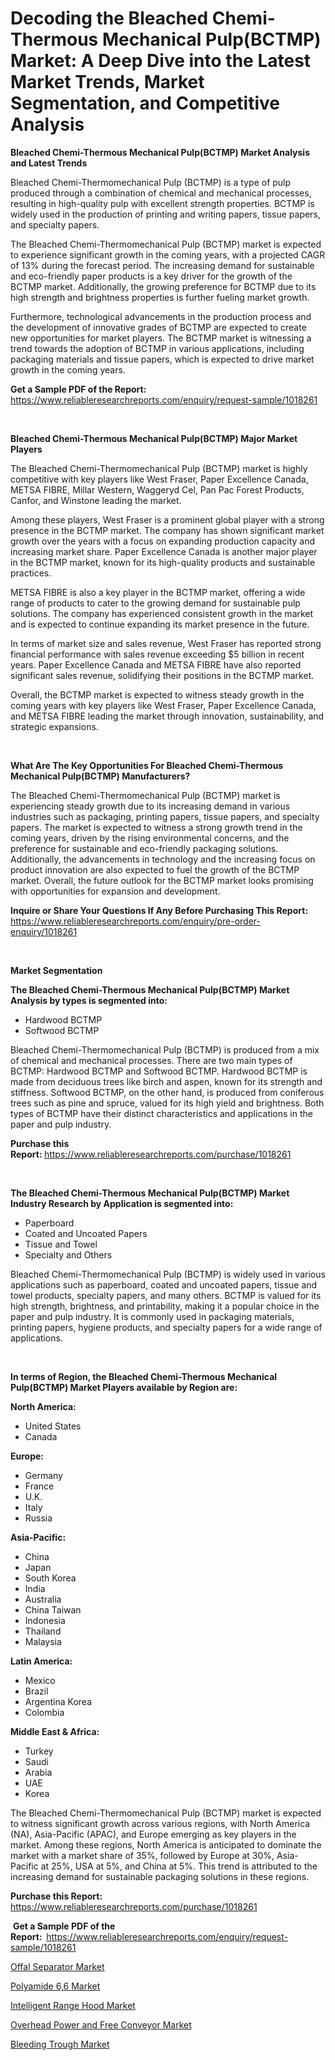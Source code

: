 <p><h1>Decoding the Bleached Chemi-Thermous Mechanical Pulp(BCTMP) Market: A Deep Dive into the Latest Market Trends, Market Segmentation, and Competitive Analysis</h1></p><p><strong>Bleached Chemi-Thermous Mechanical Pulp(BCTMP) Market Analysis and Latest Trends</strong></p>
<p><p>Bleached Chemi-Thermomechanical Pulp (BCTMP) is a type of pulp produced through a combination of chemical and mechanical processes, resulting in high-quality pulp with excellent strength properties. BCTMP is widely used in the production of printing and writing papers, tissue papers, and specialty papers.</p><p>The Bleached Chemi-Thermomechanical Pulp (BCTMP) market is expected to experience significant growth in the coming years, with a projected CAGR of 13% during the forecast period. The increasing demand for sustainable and eco-friendly paper products is a key driver for the growth of the BCTMP market. Additionally, the growing preference for BCTMP due to its high strength and brightness properties is further fueling market growth.</p><p>Furthermore, technological advancements in the production process and the development of innovative grades of BCTMP are expected to create new opportunities for market players. The BCTMP market is witnessing a trend towards the adoption of BCTMP in various applications, including packaging materials and tissue papers, which is expected to drive market growth in the coming years.</p></p>
<p><strong>Get a Sample PDF of the Report:&nbsp;</strong> <a href="https://www.reliableresearchreports.com/enquiry/request-sample/1018261">https://www.reliableresearchreports.com/enquiry/request-sample/1018261</a></p>
<p>&nbsp;</p>
<p><strong>Bleached Chemi-Thermous Mechanical Pulp(BCTMP) Major Market Players</strong></p>
<p><p>The Bleached Chemi-Thermomechanical Pulp (BCTMP) market is highly competitive with key players like West Fraser, Paper Excellence Canada, METSA FIBRE, Millar Western, Waggeryd Cel, Pan Pac Forest Products, Canfor, and Winstone leading the market.</p><p>Among these players, West Fraser is a prominent global player with a strong presence in the BCTMP market. The company has shown significant market growth over the years with a focus on expanding production capacity and increasing market share. Paper Excellence Canada is another major player in the BCTMP market, known for its high-quality products and sustainable practices.</p><p>METSA FIBRE is also a key player in the BCTMP market, offering a wide range of products to cater to the growing demand for sustainable pulp solutions. The company has experienced consistent growth in the market and is expected to continue expanding its market presence in the future.</p><p>In terms of market size and sales revenue, West Fraser has reported strong financial performance with sales revenue exceeding $5 billion in recent years. Paper Excellence Canada and METSA FIBRE have also reported significant sales revenue, solidifying their positions in the BCTMP market.</p><p>Overall, the BCTMP market is expected to witness steady growth in the coming years with key players like West Fraser, Paper Excellence Canada, and METSA FIBRE leading the market through innovation, sustainability, and strategic expansions.</p></p>
<p>&nbsp;</p>
<p><strong>What Are The Key Opportunities For Bleached Chemi-Thermous Mechanical Pulp(BCTMP) Manufacturers?</strong></p>
<p><p>The Bleached Chemi-Thermomechanical Pulp (BCTMP) market is experiencing steady growth due to its increasing demand in various industries such as packaging, printing papers, tissue papers, and specialty papers. The market is expected to witness a strong growth trend in the coming years, driven by the rising environmental concerns, and the preference for sustainable and eco-friendly packaging solutions. Additionally, the advancements in technology and the increasing focus on product innovation are also expected to fuel the growth of the BCTMP market. Overall, the future outlook for the BCTMP market looks promising with opportunities for expansion and development.</p></p>
<p><strong>Inquire or Share Your Questions If Any Before Purchasing This Report:</strong> <a href="https://www.reliableresearchreports.com/enquiry/pre-order-enquiry/1018261">https://www.reliableresearchreports.com/enquiry/pre-order-enquiry/1018261</a></p>
<p>&nbsp;</p>
<p><strong>Market Segmentation</strong></p>
<p><strong>The Bleached Chemi-Thermous Mechanical Pulp(BCTMP) Market Analysis by types is segmented into:</strong></p>
<p><ul><li>Hardwood BCTMP</li><li>Softwood BCTMP</li></ul></p>
<p><p>Bleached Chemi-Thermomechanical Pulp (BCTMP) is produced from a mix of chemical and mechanical processes. There are two main types of BCTMP: Hardwood BCTMP and Softwood BCTMP. Hardwood BCTMP is made from deciduous trees like birch and aspen, known for its strength and stiffness. Softwood BCTMP, on the other hand, is produced from coniferous trees such as pine and spruce, valued for its high yield and brightness. Both types of BCTMP have their distinct characteristics and applications in the paper and pulp industry.</p></p>
<p><strong>Purchase this Report:&nbsp;</strong><a href="https://www.reliableresearchreports.com/purchase/1018261">https://www.reliableresearchreports.com/purchase/1018261</a></p>
<p>&nbsp;</p>
<p><strong>The Bleached Chemi-Thermous Mechanical Pulp(BCTMP) Market Industry Research by Application is segmented into:</strong></p>
<p><ul><li>Paperboard</li><li>Coated and Uncoated Papers</li><li>Tissue and Towel</li><li>Specialty and Others</li></ul></p>
<p><p>Bleached Chemi-Thermomechanical Pulp (BCTMP) is widely used in various applications such as paperboard, coated and uncoated papers, tissue and towel products, specialty papers, and many others. BCTMP is valued for its high strength, brightness, and printability, making it a popular choice in the paper and pulp industry. It is commonly used in packaging materials, printing papers, hygiene products, and specialty papers for a wide range of applications.</p></p>
<p>&nbsp;</p>
<p><strong>In terms of Region, the Bleached Chemi-Thermous Mechanical Pulp(BCTMP) Market Players available by Region are:</strong></p>
<p>
    <p> <strong> North America: </strong>
        <ul>
            <li>United States</li>
            <li>Canada</li>
        </ul>
        </p> 
    <p> <strong> Europe: </strong>
        <ul>
            <li>Germany</li>
            <li>France</li>
            <li>U.K.</li>
            <li>Italy</li>
            <li>Russia</li>
        </ul>
        </p> 
    <p> <strong> Asia-Pacific: </strong>
        <ul>
            <li>China</li>
            <li>Japan</li>
            <li>South Korea</li>
            <li>India</li>
            <li>Australia</li>
            <li>China Taiwan</li>
            <li>Indonesia</li>
            <li>Thailand</li>
            <li>Malaysia</li>
        </ul>
        </p> 
    <p> <strong> Latin America: </strong>
        <ul>
            <li>Mexico</li>
            <li>Brazil</li>
            <li>Argentina Korea</li>
            <li>Colombia</li>
        </ul>
        </p> 
    <p> <strong> Middle East & Africa: </strong>
        <ul>
            <li>Turkey</li>
            <li>Saudi</li>
            <li>Arabia</li>
            <li>UAE</li>
            <li>Korea</li>
        </ul>
    </p>
    </p>
<p><p>The Bleached Chemi-Thermomechanical Pulp (BCTMP) market is expected to witness significant growth across various regions, with North America (NA), Asia-Pacific (APAC), and Europe emerging as key players in the market. Among these regions, North America is anticipated to dominate the market with a market share of 35%, followed by Europe at 30%, Asia-Pacific at 25%, USA at 5%, and China at 5%. This trend is attributed to the increasing demand for sustainable packaging solutions in these regions.</p></p>
<p><strong>Purchase this Report: </strong><a href="https://www.reliableresearchreports.com/purchase/1018261">https://www.reliableresearchreports.com/purchase/1018261</a></p>
<p>&nbsp;<strong>Get a Sample PDF of the Report:&nbsp;&nbsp;</strong><a href="https://www.reliableresearchreports.com/enquiry/request-sample/1018261">https://www.reliableresearchreports.com/enquiry/request-sample/1018261</a></p>
<p><strong></strong></p>
<p><p><a href="https://medium.com/@patriciahanson2013/offal-separator-market-exploring-market-share-market-trends-and-future-growth-a93dc0407955">Offal Separator Market</a></p><p><a href="https://github.com/amae102299/Market-Research-Report-List-3/blob/main/polyamide-66-market.md">Polyamide 6,6 Market</a></p><p><a href="https://github.com/GroverBarry/Market-Research-Report-List-3/blob/main/intelligent-range-hood-market.md">Intelligent Range Hood Market</a></p><p><a href="https://medium.com/@crystalpena2022/overhead-power-and-free-conveyor-market-furnishes-information-on-market-share-market-trends-and-b02d8e457283">Overhead Power and Free Conveyor Market</a></p><p><a href="https://medium.com/@patriciahanson2013/bleeding-trough-market-share-evolution-and-market-growth-trends-2024-2031-094427a521f7">Bleeding Trough Market</a></p></p>